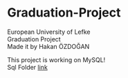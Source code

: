 # Graduation-Project
European University of Lefke<br>
Graduation Project<br>
Made it by Hakan ÖZDOĞAN<br>


This project is working on MySQL!<br>
Sql Folder <a href="https://bit.ly/menusql">link</a>
